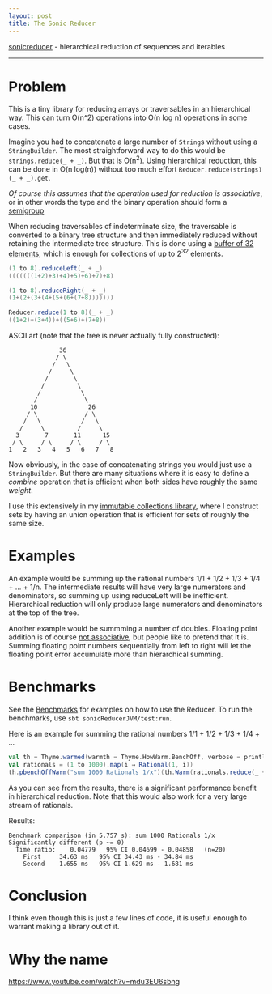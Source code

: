 ```yaml
---
layout: post
title: The Sonic Reducer
---
```


[sonicreducer](https://github.com/rklaehn/sonicreducer) - hierarchical reduction of sequences and iterables

-----

# Problem

This is a tiny library for reducing arrays or traversables in an hierarchical way. This can turn O(n^2) operations into O(n log n) operations in some cases.

Imagine you had to concatenate a large number of `String`s without using a `StringBuilder`. The most straightforward way to do this would be `strings.reduce(_ + _)`. But that is O(n<sup>2</sup>). Using hierarchical reduction, this can be done in O(n log(n)) without too much effort `Reducer.reduce(strings)(_ + _).get`.

*Of course this assumes that the operation used for reduction is associative*, or in other words the type and the binary operation should form a [semigroup](https://en.wikipedia.org/wiki/Semigroup)

When reducing traversables of indeterminate size, the traversable is converted to a binary tree structure and then immediately reduced without retaining the intermediate tree structure. This is done using a [buffer of 32 elements](https://github.com/rklaehn/sonicreducer/blob/e98fa6facfa55c8d323caa7e448dc651422124cc/src/main/scala/com/rklaehn/sonicreducer/Reducer.scala#L75), which is enough for collections of up to 2<sup>32</sup> elements.

```scala
(1 to 8).reduceLeft(_ + _)
(((((((1+2)+3)+4)+5)+6)+7)+8)

(1 to 8).reduceRight(_ + _)
(1+(2+(3+(4+(5+(6+(7+8)))))))

Reducer.reduce(1 to 8)(_ + _)
((1+2)+(3+4))+((5+6)+(7+8))
```

ASCII art (note that the tree is never actually fully constructed):

```
              36
             / \
            /   \
           /     \
          /       \
         /         \
        /           \
       /             \
      10              26
     / \             / \
    /   \           /   \
   /     \         /     \
  3       7       11      15
 / \     / \     / \     / \
1   2   3   4   5   6   7   8 
```

Now obviously, in the case of concatenating strings you would just use a `StringBuilder`. But there are many situations where it is easy to define a *combine* operation that is efficient when both sides have roughly the same *weight*.

I use this extensively in my [immutable collections library](http://rklaehn.github.io/2015/12/18/array-based-immutable-collections/), where I construct sets by having an union operation that is efficient for sets of roughly the same size.

# Examples

An example would be summing up the rational numbers 1/1 + 1/2 + 1/3 + 1/4 + ... + 1/n. The intermediate results will have very large numerators and denominators, so summing up using reduceLeft will be inefficient. Hierarchical reduction will only produce large numerators and denominators at the top of the tree.

Another example would be summming a number of doubles. Floating point addition is of course [not associative](http://www.walkingrandomly.com/?p=5380), but people like to pretend that it is. Summing floating point numbers sequentially from left to right will let the floating point error accumulate more than hierarchical summing.

# Benchmarks

See the [Benchmarks](src/test/com/rklaehn/sonicreducer/SonicReducerBench.scala) for examples on how to use the Reducer. To run the benchmarks, use `sbt sonicReducerJVM/test:run`.

Here is an example for summing the rational numbers 1/1 + 1/2 + 1/3 + 1/4 + ...

```scala
val th = Thyme.warmed(warmth = Thyme.HowWarm.BenchOff, verbose = println)
val rationals = (1 to 1000).map(i ⇒ Rational(1, i))
th.pbenchOffWarm("sum 1000 Rationals 1/x")(th.Warm(rationals.reduce(_ + _)))(th.Warm(Reducer.reduce(rationals)(_ + _).get))
```

As you can see from the results, there is a significant performance benefit in hierarchical reduction. Note that this would also work for a very large stream of rationals.

Results:

```
Benchmark comparison (in 5.757 s): sum 1000 Rationals 1/x
Significantly different (p ~= 0)
  Time ratio:    0.04779   95% CI 0.04699 - 0.04858   (n=20)
    First     34.63 ms   95% CI 34.43 ms - 34.84 ms
    Second    1.655 ms   95% CI 1.629 ms - 1.681 ms
```

# Conclusion

I think even though this is just a few lines of code, it is useful enough to warrant making a library out of it.

# Why the name

https://www.youtube.com/watch?v=mdu3EU6sbng
